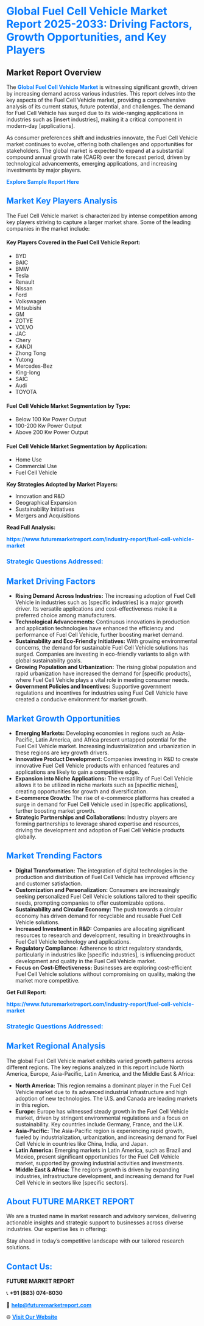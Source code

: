 <h1 style="color: #007BFF;">Global Fuel Cell Vehicle Market Report 2025-2033: Driving Factors, Growth Opportunities, and Key Players</h1>

<section id="overview">
<h2>Market Report Overview</h2>
<p>The <a href="https://www.futuremarketreport.com/industry-report/fuel-cell-vehicle-market" style="color: #007BFF; text-decoration: none;"><strong>Global Fuel Cell Vehicle Market</strong></a> is witnessing significant growth, driven by increasing demand across various industries. This report delves into the key aspects of the Fuel Cell Vehicle market, providing a comprehensive analysis of its current status, future potential, and challenges. The demand for Fuel Cell Vehicle has surged due to its wide-ranging applications in industries such as [insert industries], making it a critical component in modern-day [applications].</p>
<p>As consumer preferences shift and industries innovate, the Fuel Cell Vehicle market continues to evolve, offering both challenges and opportunities for stakeholders. The global market is expected to expand at a substantial compound annual growth rate (CAGR) over the forecast period, driven by technological advancements, emerging applications, and increasing investments by major players.</p>
</section>

<section id="overview">
<p><a href="https://www.futuremarketreport.com/request-sample/reportId=126024" style="color: #007BFF; text-decoration: none;"><strong>Explore Sample Report Here</strong></a></p>
</section>

<section id="key-players">
<h2 style="color: #007BFF;">Market Key Players Analysis</h2>
<p>The Fuel Cell Vehicle market is characterized by intense competition among key players striving to capture a larger market share. Some of the leading companies in the market include:</p>
<h4>Key Players Covered in the Fuel Cell Vehicle Report:</h4>
<ul><li>BYD</li><li>BAIC</li><li>BMW</li><li>Tesla</li><li>Renault</li><li>Nissan</li><li>Ford</li><li>Volkswagen</li><li>Mitsubishi</li><li>GM</li><li>ZOTYE</li><li>VOLVO</li><li>JAC</li><li>Chery</li><li>KANDI</li><li>Zhong Tong</li><li>Yutong</li><li>Mercedes-Bez</li><li>King-long</li><li>SAIC</li><li>Audi</li><li>TOYOTA</li></ul>
<h4>Fuel Cell Vehicle Market Segmentation by Type:</h4>
<ul><li>Below 100 Kw Power Output</li><li>100-200 Kw Power Output</li><li>Above 200 Kw Power Output</li></ul>

<h4>Fuel Cell Vehicle Market Segmentation by Application:</h4>
<ul><li>Home Use</li><li>Commercial Use</li><li>Fuel Cell Vehicle</li></ul>
<p><strong>Key Strategies Adopted by Market Players:</strong></p>
<ul>
<li>Innovation and R&D</li>
<li>Geographical Expansion</li>
<li>Sustainability Initiatives</li>
<li>Mergers and Acquisitions</li>
</ul>
</section>

<section>
<p><strong>Read Full Analysis: </strong></p><a href="https://www.futuremarketreport.com/industry-report/fuel-cell-vehicle-market" style="color: #007BFF; text-decoration: none;"><strong>https://www.futuremarketreport.com/industry-report/fuel-cell-vehicle-market</strong></a>
<h3 style="color: #007BFF;">Strategic Questions Addressed:</h3>
</section>

<section id="driving-factors">
<h2 style="color: #007BFF;">Market Driving Factors</h2>
<ul>
<li><strong>Rising Demand Across Industries:</strong> The increasing adoption of Fuel Cell Vehicle in industries such as [specific industries] is a major growth driver. Its versatile applications and cost-effectiveness make it a preferred choice among manufacturers.</li>
<li><strong>Technological Advancements:</strong> Continuous innovations in production and application technologies have enhanced the efficiency and performance of Fuel Cell Vehicle, further boosting market demand.</li>
<li><strong>Sustainability and Eco-Friendly Initiatives:</strong> With growing environmental concerns, the demand for sustainable Fuel Cell Vehicle solutions has surged. Companies are investing in eco-friendly variants to align with global sustainability goals.</li>
<li><strong>Growing Population and Urbanization:</strong> The rising global population and rapid urbanization have increased the demand for [specific products], where Fuel Cell Vehicle plays a vital role in meeting consumer needs.</li>
<li><strong>Government Policies and Incentives:</strong> Supportive government regulations and incentives for industries using Fuel Cell Vehicle have created a conducive environment for market growth.</li>
</ul>
</section>

<section id="growth-opportunities">
<h2 style="color: #007BFF;">Market Growth Opportunities</h2>
<ul>
<li><strong>Emerging Markets:</strong> Developing economies in regions such as Asia-Pacific, Latin America, and Africa present untapped potential for the Fuel Cell Vehicle market. Increasing industrialization and urbanization in these regions are key growth drivers.</li>
<li><strong>Innovative Product Development:</strong> Companies investing in R&D to create innovative Fuel Cell Vehicle products with enhanced features and applications are likely to gain a competitive edge.</li>
<li><strong>Expansion into Niche Applications:</strong> The versatility of Fuel Cell Vehicle allows it to be utilized in niche markets such as [specific niches], creating opportunities for growth and diversification.</li>
<li><strong>E-commerce Growth:</strong> The rise of e-commerce platforms has created a surge in demand for Fuel Cell Vehicle used in [specific applications], further boosting market growth.</li>
<li><strong>Strategic Partnerships and Collaborations:</strong> Industry players are forming partnerships to leverage shared expertise and resources, driving the development and adoption of Fuel Cell Vehicle products globally.</li>
</ul>
</section>

<section id="trending-factors">
<h2 style="color: #007BFF;">Market Trending Factors</h2>
<ul>
<li><strong>Digital Transformation:</strong> The integration of digital technologies in the production and distribution of Fuel Cell Vehicle has improved efficiency and customer satisfaction.</li>
<li><strong>Customization and Personalization:</strong> Consumers are increasingly seeking personalized Fuel Cell Vehicle solutions tailored to their specific needs, prompting companies to offer customizable options.</li>
<li><strong>Sustainability and Circular Economy:</strong> The push towards a circular economy has driven demand for recyclable and reusable Fuel Cell Vehicle solutions.</li>
<li><strong>Increased Investment in R&D:</strong> Companies are allocating significant resources to research and development, resulting in breakthroughs in Fuel Cell Vehicle technology and applications.</li>
<li><strong>Regulatory Compliance:</strong> Adherence to strict regulatory standards, particularly in industries like [specific industries], is influencing product development and quality in the Fuel Cell Vehicle market.</li>
<li><strong>Focus on Cost-Effectiveness:</strong> Businesses are exploring cost-efficient Fuel Cell Vehicle solutions without compromising on quality, making the market more competitive.</li>
</ul>
</section>

<section>
<p><strong>Get Full Report: </strong></p><a href="https://www.futuremarketreport.com/industry-report/fuel-cell-vehicle-market" style="color: #007BFF; text-decoration: none;"><strong>https://www.futuremarketreport.com/industry-report/fuel-cell-vehicle-market</strong></a>
<h3 style="color: #007BFF;">Strategic Questions Addressed:</h3>
</section>


<section id="regional-analysis">
<h2 style="color: #007BFF;">Market Regional Analysis</h2>
<p>The global Fuel Cell Vehicle market exhibits varied growth patterns across different regions. The key regions analyzed in this report include North America, Europe, Asia-Pacific, Latin America, and the Middle East & Africa:</p>
<ul>
<li><strong>North America:</strong> This region remains a dominant player in the Fuel Cell Vehicle market due to its advanced industrial infrastructure and high adoption of new technologies. The U.S. and Canada are leading markets in this region.</li>
<li><strong>Europe:</strong> Europe has witnessed steady growth in the Fuel Cell Vehicle market, driven by stringent environmental regulations and a focus on sustainability. Key countries include Germany, France, and the U.K.</li>
<li><strong>Asia-Pacific:</strong> The Asia-Pacific region is experiencing rapid growth, fueled by industrialization, urbanization, and increasing demand for Fuel Cell Vehicle in countries like China, India, and Japan.</li>
<li><strong>Latin America:</strong> Emerging markets in Latin America, such as Brazil and Mexico, present significant opportunities for the Fuel Cell Vehicle market, supported by growing industrial activities and investments.</li>
<li><strong>Middle East & Africa:</strong> The region’s growth is driven by expanding industries, infrastructure development, and increasing demand for Fuel Cell Vehicle in sectors like [specific sectors].</li>
</ul>
</section>

<footer>
<h2 style="color: #007BFF;">About FUTURE MARKET REPORT</h2>
<p>We are a trusted name in market research and advisory services, delivering actionable insights and strategic support to businesses across diverse industries. Our expertise lies in offering:</p>

<p>Stay ahead in today’s competitive landscape with our tailored research solutions.</p>

<h2 style="color: #007BFF;">Contact Us:</h2>
<p><strong>FUTURE MARKET REPORT</strong></p>
<p>📞 <strong>+91 (883) 074-8030</strong></p>
<p>📧 <strong><a href="mailto:help@futuremarketreport.com" style="color: #007BFF;">help@futuremarketreport.com</a></strong></p>
<p>🌐 <strong><a href="https://www.futuremarketreport.com/" style="color: #007BFF;">Visit Our Website</a></strong></p>
</footer>